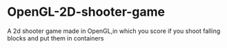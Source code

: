# OpenGL-2D-shooter-game
A 2d shooter game made in OpenGL,in which you score if you shoot falling blocks and put them in containers 
